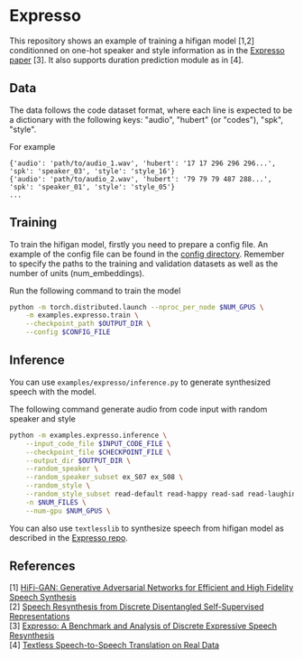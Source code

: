 # Expresso
This repository shows an example of training a hifigan model [1,2] conditionned on one-hot speaker and style information as in the [Expresso paper](https://speechbot.github.io/expresso/) [3]. It also supports duration prediction module as in [4].

## Data
The data follows the code dataset format, where each line is expected to be a dictionary with the following keys: "audio", "hubert" (or "codes"), "spk", "style".

For example
```
{'audio': 'path/to/audio_1.wav', 'hubert': '17 17 296 296 296...', 'spk': 'speaker_03', 'style': 'style_16'}
{'audio': 'path/to/audio_2.wav', 'hubert': '79 79 79 487 288...', 'spk': 'speaker_01', 'style': 'style_05'}
...
```

## Training
To train the hifigan model, firstly you need to prepare a config file. An example of the config file can be found in the [config directory](config/expresso_config.json). Remember to specify the paths to the training and validation datasets as well as the number of units (num_embeddings).

Run the following command to train the model
```bash
python -m torch.distributed.launch --nproc_per_node $NUM_GPUS \
    -m examples.expresso.train \
	--checkpoint_path $OUTPUT_DIR \
	--config $CONFIG_FILE
```

## Inference
You can use `examples/expresso/inference.py` to generate synthesized speech with the model.

The following command generate audio from code input with random speaker and style
```bash
python -m examples.expresso.inference \
    --input_code_file $INPUT_CODE_FILE \
    --checkpoint_file $CHECKPOINT_FILE \
    --output_dir $OUTPUT_DIR \
    --random_speaker \
    --random_speaker_subset ex_S07 ex_S08 \
    --random_style \
    --random_style_subset read-default read-happy read-sad read-laughing \
    -n $NUM_FILES \
    --num-gpu $NUM_GPUS \
```

You can also use `textlesslib` to synthesize speech from hifigan model as described in the [Expresso repo](https://github.com/facebookresearch/textlesslib/tree/main/examples/expresso).

## References
[1] [HiFi-GAN: Generative Adversarial Networks for Efficient and High Fidelity Speech Synthesis](https://arxiv.org/abs/2010.05646) \
[2] [Speech Resynthesis from Discrete Disentangled Self-Supervised Representations](https://arxiv.org/abs/2104.00355) \
[3] [Expresso: A Benchmark and Analysis of Discrete Expressive Speech Resynthesis](https://arxiv.org/abs/2308.05725) \
[4] [Textless Speech-to-Speech Translation on Real Data](https://arxiv.org/abs/2112.08352)